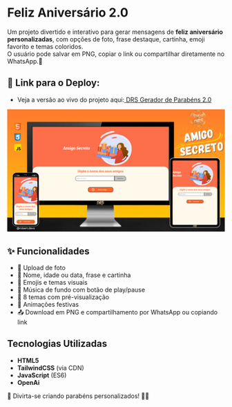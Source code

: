 # Feliz Aniversário 2.0
Um projeto divertido e interativo para gerar mensagens de **feliz aniversário personalizadas**, com opções de foto, frase destaque, cartinha, emoji favorito e temas coloridos.  
O usuário pode salvar em PNG, copiar o link ou compartilhar diretamente no WhatsApp.🧁
## 🔗 Link para o Deploy: 
* Veja a versão ao vivo do projeto aqui:<a href="https://drs-meu-presente-22anos.netlify.app/"> DRS Gerador de Parabéns 2.0 </a>

![tela DRS Gerador de Parabéns](https://raw.githubusercontent.com/DeyvissonRobert/challenge-amigo-secreto/refs/heads/main/assets/Mockup%20Amigo%20Secreto.png)

## ✨ Funcionalidades

- 📸 Upload de foto
- 📝 Nome, idade ou data, frase e cartinha
- 🧸 Emojis e temas visuais
- 🎵 Música de fundo com botão de play/pause
- 🎨 8 temas com pré-visualização
- 🥳 Animações festivas
- 📤 Download em PNG e compartilhamento por WhatsApp ou copiando link 


## Tecnologias Utilizadas
- **HTML5**  
- **TailwindCSS** (via CDN)  
- **JavaScript** (ES6)
- **OpenAi**


🧁 Divirta-se criando parabéns personalizados! 🎂🥳
